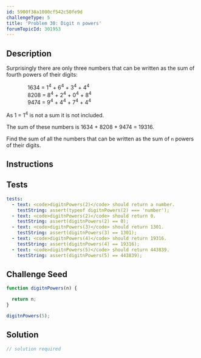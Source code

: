 ```yaml
---
id: 5900f38a1000cf542c50fe9d
challengeType: 5
title: 'Problem 30: Digit n powers'
forumTopicId: 301953
---
```


## Description

<section id='description'>

Surprisingly there are only three numbers that can be written as the sum of fourth powers of their digits:

<div style='margin-left: 4em;'>
  1634 = 1<sup>4</sup> + 6<sup>4</sup> + 3<sup>4</sup> + 4<sup>4</sup><br>
  8208 = 8<sup>4</sup> + 2<sup>4</sup> + 0<sup>4</sup> + 8<sup>4</sup><br>
  9474 = 9<sup>4</sup> + 4<sup>4</sup> + 7<sup>4</sup> + 4<sup>4</sup><br>
</div>

As 1 = 1<sup>4</sup> is not a sum it is not included.

The sum of these numbers is 1634 + 8208 + 9474 = 19316.

Find the sum of all the numbers that can be written as the sum of `n` powers of their digits.

</section>

## Instructions

<section id='instructions'>

</section>

## Tests

<section id='tests'>

```yml
tests:
  - text: <code>digitnPowers(2)</code> should return a number.
    testString: assert(typeof digitnPowers(2) === 'number');
  - text: <code>digitnPowers(2)</code> should return 0.
    testString: assert(digitnPowers(2) == 0);
  - text: <code>digitnPowers(3)</code> should return 1301.
    testString: assert(digitnPowers(3) == 1301);
  - text: <code>digitnPowers(4)</code> should return 19316.
    testString: assert(digitnPowers(4) == 19316);
  - text: <code>digitnPowers(5)</code> should return 443839.
    testString: assert(digitnPowers(5) == 443839);

```

</section>

## Challenge Seed

<section id='challengeSeed'>

<div id='js-seed'>

```js
function digitnPowers(n) {

  return n;
}

digitnPowers(5);
```

</div>

</section>

## Solution

<section id='solution'>

```js
// solution required
```

</section>
